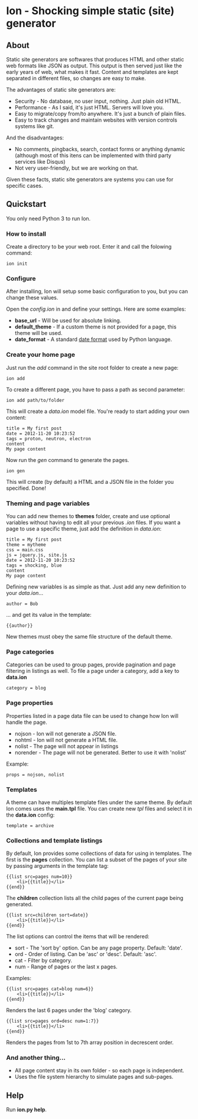 # Ion - Shocking simple static (site) generator

## About
Static site generators are softwares that produces HTML and other static web formats like JSON as output. This output is then served just like the early years of web, what makes it fast. Content and templates are kept separated in different files, so changes are easy to make.

The advantages of static site generators are:
* Security - No database, no user input, nothing. Just plain old HTML.
* Performance - As I said, it's just HTML. Servers will love you.
* Easy to migrate/copy from/to anywhere. It's just a bunch of plain files.
* Easy to track changes and maintain websites with version controls systems like git.

And the disadvantages:
* No comments, pingbacks, search, contact forms or anything dynamic (although most of this itens can be implemented with third party services like Disqus)
* Not very user-friendly, but we are working on that.

Given these facts, static site generators are systems you can use for specific cases.

## Quickstart
You only need Python 3 to run Ion.

### How to install
Create a directory to be your web root. Enter it and call the folowing command:
    
	ion init

### Configure
After installing, Ion will setup some basic configuration to you, but you can change these values.

Open the *config.ion* in and define your settings. Here are some examples:
* **base_url** - Will be used for absolute linking.
* **default_theme** - If a custom theme is not provided for a page, this theme will be used.
* **date_format** - A standard [date format](http://docs.python.org/library/datetime.html#strftime-and-strptime-behavior) used by Python language.

### Create your home page
Just run the *add* command in the site root folder to create a new page:

    ion add
    
To create a different page, you have to pass a path as second parameter:

    ion add path/to/folder

This will create a *data.ion* model file. You're ready to start adding your own content:

    title = My first post
    date = 2012-11-20 10:23:52
    tags = proton, neutron, electron
    content
    My page content

Now run the *gen* command to generate the pages.
    
    ion gen

This will create (by default) a HTML and a JSON file in the folder you specified. Done!

### Theming and page variables
You can add new themes to **themes** folder, create and use optional variables without having to edit all your previous *.ion* files. If you want a page to use a specific theme, just add the definition in *data.ion*:

    title = My first post
    theme = mytheme
    css = main.css
    js = jquery.js, site.js
    date = 2012-11-20 10:23:52
    tags = shocking, blue
    content
    My page content

Defining new variables is as simple as that. Just add any new definition to your *data.ion*...

    author = Bob

... and get its value in the template:

    {{author}}

New themes must obey the same file structure of the default theme.

### Page categories
Categories can be used to group pages, provide pagination and page filtering in listings as well.
To file a page under a category, add a key to **data.ion**

	category = blog

### Page properties
Properties listed in a page data file can be used to change how Ion will handle the page.

* nojson - Ion will not generate a JSON file.
* nohtml - Ion will not generate a HTML file.
* nolist - The page will not appear in listings
* norender - The page will not be generated. Better to use it with 'nolist'

Example:

	props = nojson, nolist

### Templates
A theme can have multiples template files under the same theme. By default Ion comes uses the **main.tpl** file. You can create new *tpl* files and select it in the **data.ion** config:

    template = archive

### Collections and template listings
By default, Ion provides some collections of data for using in templates. The first is the **pages** collection. You can list a subset of the pages of your site by passing arguments in the template tag:

	{{list src=pages num=10}}
        <li>{{title}}</li>
    {{end}}

The **children** collection lists all the child pages of the current page being generated.

	{{list src=children sort=date}}
        <li>{{title}}</li>
    {{end}}

The list options can control the items that will be rendered:

* sort - The 'sort by' option. Can be any page property. Default: 'date'.
* ord - Order of listing. Can be 'asc' or 'desc'. Default: 'asc'.
* cat - Filter by category. 
* num - Range of pages or the last x pages.

Examples:

    {{list src=pages cat=blog num=6}}
		<li>{{title}}</li>
	{{end}}

Renders the last 6 pages under the 'blog' category.

	{{list src=pages ord=desc num=1:7}}
		<li>{{title}}</li>
	{{end}}

Renders the pages from 1st to 7th array position in decrescent order.

### And another thing...
* All page content stay in its own folder - so each page is independent.
* Uses the file system hierarchy to simulate pages and sub-pages.

## Help

Run **ion.py help**.
